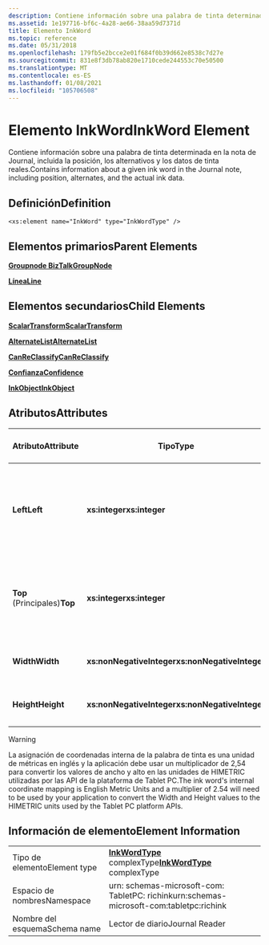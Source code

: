 ```yaml
---
description: Contiene información sobre una palabra de tinta determinada en la nota de Journal, incluida la posición, los alternativos y los datos de tinta reales.
ms.assetid: 1e197716-bf6c-4a28-ae66-38aa59d7371d
title: Elemento InkWord
ms.topic: reference
ms.date: 05/31/2018
ms.openlocfilehash: 179fb5e2bcce2e01f684f0b39d662e8538c7d27e
ms.sourcegitcommit: 831e8f3db78ab820e1710cede244553c70e50500
ms.translationtype: MT
ms.contentlocale: es-ES
ms.lasthandoff: 01/08/2021
ms.locfileid: "105706508"
---
```

# <a name="inkword-element"></a><span data-ttu-id="04ee3-103">Elemento InkWord</span><span class="sxs-lookup"><span data-stu-id="04ee3-103">InkWord Element</span></span>

<span data-ttu-id="04ee3-104">Contiene información sobre una palabra de tinta determinada en la nota de Journal, incluida la posición, los alternativos y los datos de tinta reales.</span><span class="sxs-lookup"><span data-stu-id="04ee3-104">Contains information about a given ink word in the Journal note, including position, alternates, and the actual ink data.</span></span>

## <a name="definition"></a><span data-ttu-id="04ee3-105">Definición</span><span class="sxs-lookup"><span data-stu-id="04ee3-105">Definition</span></span>

``` syntax
<xs:element name="InkWord" type="InkWordType" />
```

## <a name="parent-elements"></a><span data-ttu-id="04ee3-106">Elementos primarios</span><span class="sxs-lookup"><span data-stu-id="04ee3-106">Parent Elements</span></span>

[<span data-ttu-id="04ee3-107">**Groupnode BizTalk**</span><span class="sxs-lookup"><span data-stu-id="04ee3-107">**GroupNode**</span></span>](groupnode-element.md)

[<span data-ttu-id="04ee3-108">**Línea**</span><span class="sxs-lookup"><span data-stu-id="04ee3-108">**Line**</span></span>](line-element.md)

## <a name="child-elements"></a><span data-ttu-id="04ee3-109">Elementos secundarios</span><span class="sxs-lookup"><span data-stu-id="04ee3-109">Child Elements</span></span>

[<span data-ttu-id="04ee3-110">**ScalarTransform**</span><span class="sxs-lookup"><span data-stu-id="04ee3-110">**ScalarTransform**</span></span>](scalartransform-element.md)

[<span data-ttu-id="04ee3-111">**AlternateList**</span><span class="sxs-lookup"><span data-stu-id="04ee3-111">**AlternateList**</span></span>](alternatelist-element.md)

[<span data-ttu-id="04ee3-112">**CanReClassify**</span><span class="sxs-lookup"><span data-stu-id="04ee3-112">**CanReClassify**</span></span>](canreclassify-element.md)

[<span data-ttu-id="04ee3-113">**Confianza**</span><span class="sxs-lookup"><span data-stu-id="04ee3-113">**Confidence**</span></span>](confidence-element.md)

[<span data-ttu-id="04ee3-114">**InkObject**</span><span class="sxs-lookup"><span data-stu-id="04ee3-114">**InkObject**</span></span>](inkobject-element.md)

## <a name="attributes"></a><span data-ttu-id="04ee3-115">Atributos</span><span class="sxs-lookup"><span data-stu-id="04ee3-115">Attributes</span></span>



| <span data-ttu-id="04ee3-116">Atributo</span><span class="sxs-lookup"><span data-stu-id="04ee3-116">Attribute</span></span>  | <span data-ttu-id="04ee3-117">Tipo</span><span class="sxs-lookup"><span data-stu-id="04ee3-117">Type</span></span>                      | <span data-ttu-id="04ee3-118">Obligatorio</span><span class="sxs-lookup"><span data-stu-id="04ee3-118">Required</span></span> | <span data-ttu-id="04ee3-119">Descripción</span><span class="sxs-lookup"><span data-stu-id="04ee3-119">Description</span></span>                                                                             | <span data-ttu-id="04ee3-120">Valores posibles</span><span class="sxs-lookup"><span data-stu-id="04ee3-120">Possible Values</span></span>           |
|------------|---------------------------|----------|-----------------------------------------------------------------------------------------|---------------------------|
| <span data-ttu-id="04ee3-121">**Left**</span><span class="sxs-lookup"><span data-stu-id="04ee3-121">**Left**</span></span>   | <span data-ttu-id="04ee3-122">**xs:integer**</span><span class="sxs-lookup"><span data-stu-id="04ee3-122">**xs:integer**</span></span>            | <span data-ttu-id="04ee3-123">Obligatorio</span><span class="sxs-lookup"><span data-stu-id="04ee3-123">Required</span></span> | <span data-ttu-id="04ee3-124">Distancia desde el origen hasta el punto situado más a la izquierda del cuadro de límite del elemento.</span><span class="sxs-lookup"><span data-stu-id="04ee3-124">The distance from the origin to the leftmost point in the bounding box for the element.</span></span> | <span data-ttu-id="04ee3-125">Cualquier número entero.</span><span class="sxs-lookup"><span data-stu-id="04ee3-125">Any integer.</span></span>              |
| <span data-ttu-id="04ee3-126">**Top** (Principales)</span><span class="sxs-lookup"><span data-stu-id="04ee3-126">**Top**</span></span>    | <span data-ttu-id="04ee3-127">**xs:integer**</span><span class="sxs-lookup"><span data-stu-id="04ee3-127">**xs:integer**</span></span>            | <span data-ttu-id="04ee3-128">Obligatorio</span><span class="sxs-lookup"><span data-stu-id="04ee3-128">Required</span></span> | <span data-ttu-id="04ee3-129">Distancia desde el origen hasta el punto superior del cuadro de límite del elemento.</span><span class="sxs-lookup"><span data-stu-id="04ee3-129">The distance from the origin to the topmost point in the bounding box for the element.</span></span>  | <span data-ttu-id="04ee3-130">Cualquier número entero.</span><span class="sxs-lookup"><span data-stu-id="04ee3-130">Any integer.</span></span>              |
| <span data-ttu-id="04ee3-131">**Width**</span><span class="sxs-lookup"><span data-stu-id="04ee3-131">**Width**</span></span>  | <span data-ttu-id="04ee3-132">**xs:nonNegativeInteger**</span><span class="sxs-lookup"><span data-stu-id="04ee3-132">**xs:nonNegativeInteger**</span></span> | <span data-ttu-id="04ee3-133">Obligatorio</span><span class="sxs-lookup"><span data-stu-id="04ee3-133">Required</span></span> | <span data-ttu-id="04ee3-134">Ancho del cuadro de límite del elemento.</span><span class="sxs-lookup"><span data-stu-id="04ee3-134">The width of the bounding box for the element.</span></span>                                          | <span data-ttu-id="04ee3-135">Cualquier entero no negativo.</span><span class="sxs-lookup"><span data-stu-id="04ee3-135">Any non-negative integer.</span></span> |
| <span data-ttu-id="04ee3-136">**Height**</span><span class="sxs-lookup"><span data-stu-id="04ee3-136">**Height**</span></span> | <span data-ttu-id="04ee3-137">**xs:nonNegativeInteger**</span><span class="sxs-lookup"><span data-stu-id="04ee3-137">**xs:nonNegativeInteger**</span></span> | <span data-ttu-id="04ee3-138">Obligatorio</span><span class="sxs-lookup"><span data-stu-id="04ee3-138">Required</span></span> | <span data-ttu-id="04ee3-139">Alto del cuadro de límite del elemento.</span><span class="sxs-lookup"><span data-stu-id="04ee3-139">The height of the bounding box for the element.</span></span>                                         | <span data-ttu-id="04ee3-140">Cualquier entero no negativo.</span><span class="sxs-lookup"><span data-stu-id="04ee3-140">Any non-negative integer.</span></span> |



 

> [!WARNING]
> <span data-ttu-id="04ee3-141">La asignación de coordenadas interna de la palabra de tinta es una unidad de métricas en inglés y la aplicación debe usar un multiplicador de 2,54 para convertir los valores de ancho y alto en las unidades de HIMETRIC utilizadas por las API de la plataforma de Tablet PC.</span><span class="sxs-lookup"><span data-stu-id="04ee3-141">The ink word's internal coordinate mapping is English Metric Units and a multiplier of 2.54 will need to be used by your application to convert the Width and Height values to the HIMETRIC units used by the Tablet PC platform APIs.</span></span>

 

## <a name="element-information"></a><span data-ttu-id="04ee3-142">Información de elemento</span><span class="sxs-lookup"><span data-stu-id="04ee3-142">Element Information</span></span>



|              |                                                             |
|--------------|-------------------------------------------------------------|
| <span data-ttu-id="04ee3-143">Tipo de elemento</span><span class="sxs-lookup"><span data-stu-id="04ee3-143">Element type</span></span> | <span data-ttu-id="04ee3-144">[**InkWordType**](inkwordtype-complex-type.md) complexType</span><span class="sxs-lookup"><span data-stu-id="04ee3-144">[**InkWordType**](inkwordtype-complex-type.md) complexType</span></span> |
| <span data-ttu-id="04ee3-145">Espacio de nombres</span><span class="sxs-lookup"><span data-stu-id="04ee3-145">Namespace</span></span>    | <span data-ttu-id="04ee3-146">urn: schemas-microsoft-com: TabletPC: richink</span><span class="sxs-lookup"><span data-stu-id="04ee3-146">urn:schemas-microsoft-com:tabletpc:richink</span></span>                  |
| <span data-ttu-id="04ee3-147">Nombre del esquema</span><span class="sxs-lookup"><span data-stu-id="04ee3-147">Schema name</span></span>  | <span data-ttu-id="04ee3-148">Lector de diario</span><span class="sxs-lookup"><span data-stu-id="04ee3-148">Journal Reader</span></span>                                              |



 

 

 



